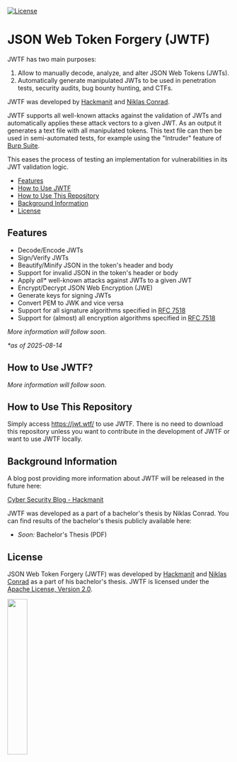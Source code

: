 [![License](https://img.shields.io/badge/License-Apache%202.0-blue.svg)](https://www.apache.org/licenses/LICENSE-2.0)

# JSON Web Token Forgery (JWTF)
JWTF has two main purposes:
1. Allow to manually decode, analyze, and alter JSON Web Tokens (JWTs).
2. Automatically generate manipulated JWTs to be used in penetration tests, security audits, bug bounty hunting, and CTFs.

JWTF was developed by [Hackmanit](https://hackmanit.de) and [Niklas Conrad](https://www.github.com/conni404).

JWTF supports all well-known attacks against the validation of JWTs and automatically applies these attack vectors to a given JWT. As an output it generates a text file with all manipulated tokens. This text file can then be used in semi-automated tests, for example using the "Intruder" feature of [Burp Suite](https://portswigger.net/burp/pro).

This eases the process of testing an implementation for vulnerabilities in its JWT validation logic. 

- [Features](#features)
- [How to Use JWTF](#how-to-use-jwtf)
- [How to Use This Repository](#how-to-use-this-repository)
- [Background Information](#background-information)
- [License](#license)

## Features
- Decode/Encode JWTs
- Sign/Verify JWTs
- Beautify/Minify JSON in the token's header and body
- Support for invalid JSON in the token's header or body
- Apply _all*_ well-known attacks against JWTs to a given JWT
- Encrypt/Decrypt JSON Web Encryption (JWE)
- Generate keys for signing JWTs
- Convert PEM to JWK and vice versa
- Support for all signature algorithms specified in [RFC 7518](https://datatracker.ietf.org/doc/html/rfc7518#section-3)
- Support for (almost) all encryption algorithms specified in [RFC 7518](https://datatracker.ietf.org/doc/html/rfc7518)

_More information will follow soon._

_*as of 2025-08-14_
## How to Use JWTF?
_More information will follow soon._

## How to Use This Repository
Simply access https://jwt.wtf/ to use JWTF.
There is no need to download this repository unless you want to contribute in the development of JWTF or want to use JWTF locally.

## Background Information
A blog post providing more information about JWTF will be released in the future here:

[Cyber Security Blog - Hackmanit](https://hackmanit.de/en/blog-en/)

JWTF was developed as a part of a bachelor's thesis by Niklas Conrad.
You can find results of the bachelor's thesis publicly available here:
- _Soon:_ Bachelor's Thesis (PDF)

## License
JSON Web Token Forgery (JWTF) was developed by [Hackmanit](https://hackmanit.de) and [Niklas Conrad](https://www.github.com/conni404) as a part of his bachelor's thesis. JWTF is licensed under the [Apache License, Version 2.0](license.txt).

<a href="https://hackmanit.de"><img src="https://www.hackmanit.de/templates/hackmanit-v2/img/wbm_hackmanit.png" width="30%"></a>
